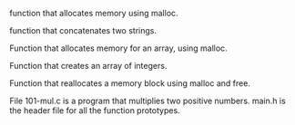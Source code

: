function that allocates memory using malloc.

function that concatenates two strings.

Function that allocates memory for an array, using malloc.

Function that creates an array of integers.

Function that reallocates a memory block using malloc and free.

File 101-mul.c is a program that multiplies two positive numbers.
main.h is the header file for all the function prototypes.
